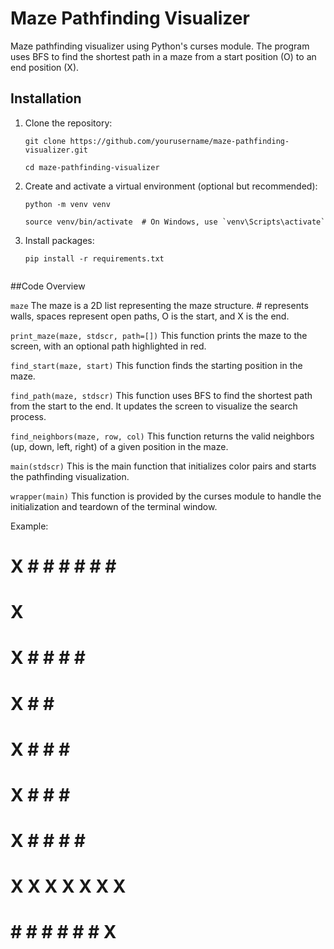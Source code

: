 # Maze Pathfinding Visualizer

Maze pathfinding visualizer using Python's curses module. The program uses BFS to find the shortest path in a maze from a start position (O) to an end position (X).

## Installation

1. Clone the repository:
   ```
   git clone https://github.com/yourusername/maze-pathfinding-visualizer.git

   cd maze-pathfinding-visualizer

2. Create and activate a virtual environment (optional but recommended):
   ```
   python -m venv venv

   source venv/bin/activate  # On Windows, use `venv\Scripts\activate`

3. Install packages:
   ```
   pip install -r requirements.txt


##Code Overview

```maze```
The maze is a 2D list representing the maze structure. # represents walls, spaces represent open paths, O is the start, and X is the end.

```print_maze(maze, stdscr, path=[])```
This function prints the maze to the screen, with an optional path highlighted in red.

```find_start(maze, start)```
This function finds the starting position in the maze.

```find_path(maze, stdscr)```
This function uses BFS to find the shortest path from the start to the end. It updates the screen to visualize the search process.

```find_neighbors(maze, row, col)```
This function returns the valid neighbors (up, down, left, right) of a given position in the maze.

```main(stdscr)```
This is the main function that initializes color pairs and starts the pathfinding visualization.

```wrapper(main)```
This function is provided by the curses module to handle the initialization and teardown of the terminal window.



Example:

# X # # # # # # #
# X             #
# X # #   # #   #
# X #       #   #
# X #   #   #   #
# X #   #   #   #
# X #   #   # # #
# X X X X X X X #
# # # # # # # X #
